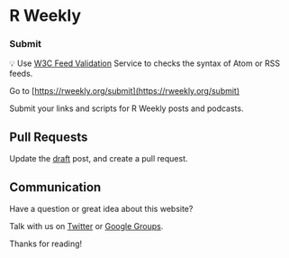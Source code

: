 # R Weekly

### Submit

💡 Use [W3C Feed Validation](https://validator.w3.org/feed/) Service to checks the syntax of Atom or RSS feeds.

Go to [https://rweekly.org/submit](https://rweekly.org/submit)

Submit your links and scripts for R Weekly posts and podcasts.

## Pull Requests

Update the [draft](https://github.com/rweekly/rweekly.org/blob/gh-pages/draft.md) post, and create a pull request.

## Communication

Have a question or great idea about this website? 

Talk with us on [Twitter](https://twitter.com/rweekly_org) or [Google Groups](https://groups.google.com/forum/#!forum/rweekly).

Thanks for reading!
